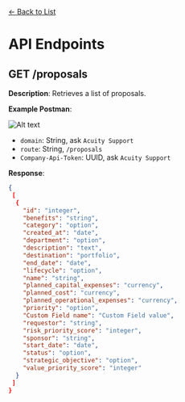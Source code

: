 [<- Back to List](https://github.com/AcuityPPM/APIs/blob/main/endpoints/list.md)

# API Endpoints

## GET /proposals

**Description**: Retrieves a list of proposals.

**Example Postman**:

![Alt text](https://github.com/AcuityPPM/APIs/blob/main/img/get_headers.webp)

- `domain`: String, ask `Acuity Support`
- `route`: String, `/proposals`
- `Company-Api-Token`: UUID, ask `Acuity Support`

**Response**:

```json
{
 [
  {
    "id": "integer",
    "benefits": "string",
    "category": "option",
    "created_at": "date",
    "department": "option",
    "description": "text",
    "destination": "portfolio",
    "end_date": "date",
    "lifecycle": "option",
    "name": "string",
    "planned_capital_expenses": "currency",
    "planned_cost": "currency",
    "planned_operational_expenses": "currency",
    "priority": "option",
    "Custom Field name": "Custom Field value",
    "requestor": "string",
    "risk_priority_score": "integer",
    "sponsor": "string",
    "start_date": "date",
    "status": "option",
    "strategic_objective": "option",
    "value_priority_score": "integer"
  }
 ]
}
```
